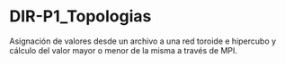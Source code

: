 # DIR-P1_Topologias
Asignación de valores desde un archivo a una red toroide e hipercubo y cálculo del valor mayor o menor de la misma a través de MPI.


